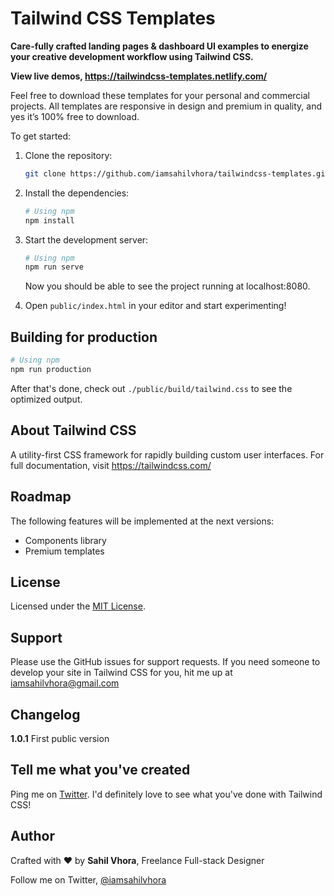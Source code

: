 # Tailwind CSS Templates

**Care-fully crafted landing pages & dashboard UI examples to energize your creative development workflow using Tailwind CSS.**

**View live demos, https://tailwindcss-templates.netlify.com/**

Feel free to download these templates for your personal and commercial projects. All templates are responsive in design and premium in quality, and yes it’s 100% free to download.

To get started:

1. Clone the repository:

    ```bash
    git clone https://github.com/iamsahilvhora/tailwindcss-templates.git
    ```

2. Install the dependencies:

    ```bash
    # Using npm
    npm install
    ```

3. Start the development server:

    ```bash
    # Using npm
    npm run serve
    ```

    Now you should be able to see the project running at localhost:8080.

4. Open `public/index.html` in your editor and start experimenting!

## Building for production

```bash
# Using npm
npm run production
```

After that's done, check out `./public/build/tailwind.css` to see the optimized output.

## About Tailwind CSS
A utility-first CSS framework for rapidly building custom user interfaces.
For full documentation, visit https://tailwindcss.com/

## Roadmap
The following features will be implemented at the next versions:
* Components library
* Premium templates

## License
Licensed under the [MIT License](https://opensource.org/licenses/MIT).

## Support
Please use the GitHub issues for support requests. If you need someone to develop your site in Tailwind CSS for you, hit me up at [iamsahilvhora@gmail.com](mailto:iamsahilvhora@gmail.com)

## Changelog
**1.0.1**
First public version

## Tell me what you've created
Ping me on [Twitter](https://twitter.com/iamsahilvhora). I'd definitely love to see what you've done with Tailwind CSS!

## Author
Crafted with ❤️ by **Sahil Vhora**, Freelance Full-stack Designer

Follow me on Twitter, [@iamsahilvhora](https://twitter.com/iamsahilvhora)
